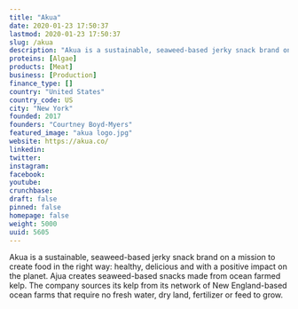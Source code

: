 ```yaml
---
title: "Akua"
date: 2020-01-23 17:50:37
lastmod: 2020-01-23 17:50:37
slug: /akua
description: "Akua is a sustainable, seaweed-based jerky snack brand on a mission to create food in the right way: healthy, delicious and with a positive impact on the planet. Ajua creates seaweed-based snacks made from ocean farmed kelp. The company sources its kelp from its network of New England-based ocean farms that require no fresh water, dry land, fertilizer or feed to grow."
proteins: [Algae]
products: [Meat]
business: [Production]
finance_type: []
country: "United States"
country_code: US
city: "New York"
founded: 2017
founders: "Courtney Boyd-Myers"
featured_image: "akua logo.jpg"
website: https://akua.co/
linkedin: 
twitter: 
instagram: 
facebook: 
youtube: 
crunchbase: 
draft: false
pinned: false
homepage: false
weight: 5000
uuid: 5605
---
```

Akua is a sustainable, seaweed-based jerky snack brand on a mission to create food in the right way: healthy, delicious and with a positive impact on the planet. Ajua creates seaweed-based snacks made from ocean farmed kelp. The company sources its kelp from its network of New England-based ocean farms that require no fresh water, dry land, fertilizer or feed to grow.
